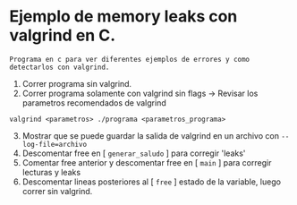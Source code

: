 # Ejemplo de memory leaks con valgrind en C.

```
Programa en c para ver diferentes ejemplos de errores y como detectarlos con valgrind.
```



1) Correr programa sin valgrind.
2) Correr programa solamente con valgrind sin flags → Revisar los parametros recomendados de valgrind
```
valgrind <parametros> ./programa <parametros_programa>
```
3) Mostrar que se puede guardar la salida de valgrind en un archivo con `--log-file=archivo`
4) Descomentar free en [ `generar_saludo` ] para corregir 'leaks'
5) Comentar free anterior y descomentar free en [ `main` ] para corregir lecturas y leaks
6) Descomentar lineas posteriores al [ `free` ] estado de la variable, luego correr sin valgrind.
